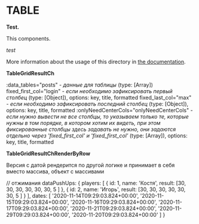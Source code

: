 # TABLE

**Test.**

This components.

_test_

More information about the usage of this directory in [the documentation](https://nuxtjs.org/guide/views#layouts).

**TableGridResultCh**

:data_tables="posts" - _данные для таблицы_ (type: [Array])
fixed_first_col="login" - _если необходимо зафиксировать первый столбец_ (type: [Object]), options: key, title, formatted
fixed_last_col="max" - _если необходимо зафиксировать последний столбец_ (type: [Object]), options: key, title, formatted
:onlyNeedCenterCols="onlyNeedCenterCols" - _если нужно вывести не все столбцы, то указываем только те, которые нужны в том порядке, в котором хотим их видеть, при этом фиксированные столбцы здесь задавать не нужно, они задаются отдельно через 'fixed_first_col' и 'fixed_first_col'_ (type: [Array]), options: key, title, formatted


**TableGridResultChRenderByRow**

Версия с датой рендерится по другой логике и принимает в себя вместо массива, объект с массивами

// отжимания
  dataPushUps: {
    players: [
      { id: 1,
        name: 'Костя',
        result: [30, 30, 30, 30, 30, 30, 5 ]
      },
      { id: 2,
        name: 'Игорь',
        result: [30, 30, 30, 30, 30, 30, 5 ]
      }
    ],
    dates: [
      '2020-11-14T09:29:03.824+00:00',
      '2020-11-15T09:29:03.824+00:00',
      '2020-11-16T09:29:03.824+00:00',
      '2020-11-17T09:29:03.824+00:00',
      '2020-11-21T09:29:03.824+00:00',
      '2020-11-29T09:29:03.824+00:00',
      '2020-11-20T09:29:03.824+00:00'
    ]
  }
